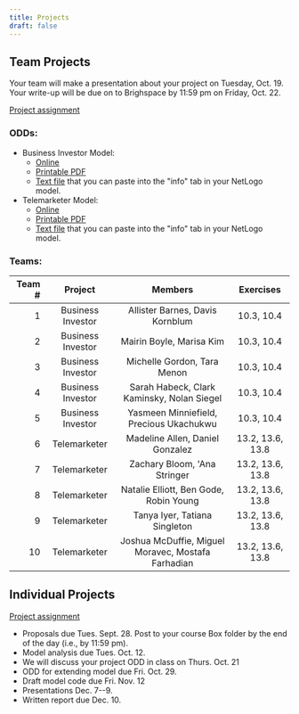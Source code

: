```yaml
---
title: Projects
draft: false
---
```


## Team Projects

Your team will make a presentation about your project on Tuesday, Oct. 19. 
Your write-up will be due on to Brighspace by 11:59 pm on Friday, Oct. 22.

[Project assignment](/assignment/TeamProjectAssignment.pdf)

### ODDs:

* Business Investor Model:
  * [Online](/projects/business_investor_odd)
  * [Printable PDF](/files/odd/business_investor_odd.pdf)
  * [Text file](/files/odd/business_investor_odd.md) that you can paste into 
    the "info" tab in your NetLogo model.
* Telemarketer Model:
  * [Online](/projects/telemarketer_odd)
  * [Printable PDF](/files/odd/telemarketer_odd.pdf)
  * [Text file](/files/odd/telemarketer_odd.md) that you can paste into the 
    "info" tab in your NetLogo model.

### Teams:

| Team # |       Project      |                     Members                 |      Exercises     |
|-------:|:------------------:|:-------------------------------------------:|:------------------:|
|   1    |  Business Investor |   Allister Barnes, Davis Kornblum           |   10.3, 10.4       |
|   2    |  Business Investor |   Mairin Boyle, Marisa Kim                  |   10.3, 10.4       |
|   3    |  Business Investor |   Michelle Gordon, Tara Menon               |   10.3, 10.4       |
|   4    |  Business Investor | Sarah Habeck, Clark Kaminsky, Nolan Siegel  |   10.3, 10.4       |
|   5    |  Business Investor |   Yasmeen Minniefield, Precious Ukachukwu   |   10.3, 10.4       |
|   6    |  Telemarketer      |   Madeline Allen, Daniel Gonzalez           |   13.2, 13.6, 13.8 |
|   7    |  Telemarketer      |   Zachary Bloom, 'Ana Stringer               |   13.2, 13.6, 13.8 |
|   8    |  Telemarketer      |   Natalie Elliott, Ben Gode, Robin Young    |   13.2, 13.6, 13.8 |
|   9    |  Telemarketer      |   Tanya Iyer, Tatiana Singleton             |   13.2, 13.6, 13.8 |
|  10    |  Telemarketer      | Joshua McDuffie, Miguel Moravec, Mostafa Farhadian  | 13.2, 13.6, 13.8 |

## Individual Projects

[Project assignment](/assignment/ResearchProjectAssignment.pdf)

* Proposals due Tues. Sept. 28. Post to your course Box folder by the end of 
  the day (i.e., by 11:59 pm).
* Model analysis due Tues. Oct. 12.
* We will discuss your project ODD in class on Thurs. Oct. 21
* ODD for extending model due Fri. Oct. 29.
* Draft model code due Fri. Nov. 12
* Presentations Dec. 7--9.
* Written report due Dec. 10.
